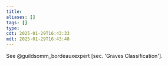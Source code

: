 ```yaml
---
title: 
aliases: []
tags: []
type:
cdt: 2025-01-29T16:43:33
mdt: 2025-01-29T16:43:48
---
```


See @guildsomm_bordeauxexpert [sec. 'Graves Classification'].
